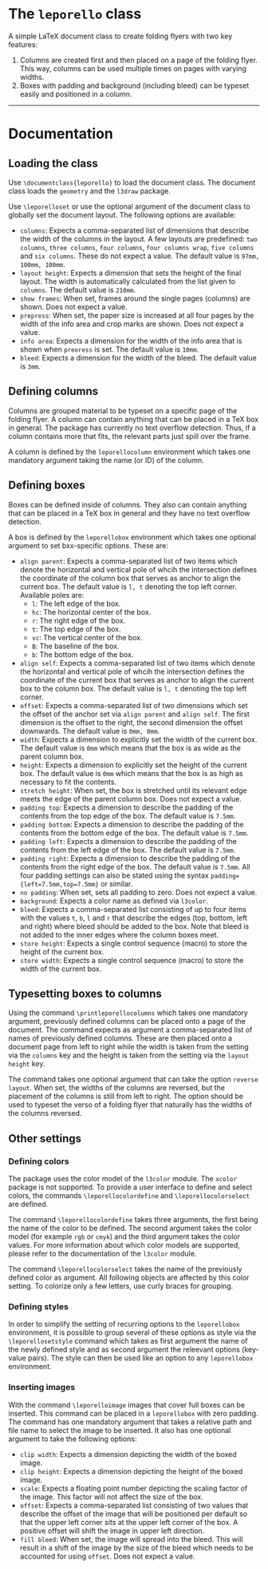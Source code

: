 # The `leporello` class

A simple LaTeX document class to create folding flyers with two key features:

1) Columns are created first and then placed on a page of the folding flyer. This way, columns can be used multiple times on pages with varying widths.
2) Boxes with padding and background (including bleed) can be typeset easily and positioned in a column.

---

# Documentation

## Loading the class

Use `\documentclass{leporello}` to load the document class. The document class loads the `geometry` and the `l3draw` package.

Use `\leporelloset` or use the optional argument of the document class to globally set the document layout. The following options are available:

- `columns`: Expects a comma-separated list of dimensions that describe the width of the columns in the layout. A few layouts are predefined: `two columns`, `three columns`, `four columns`, `four columns wrap`, `five columns` and `six columns`. These do not expect a value. The default value is `97mm, 100mm, 100mm`.
- `layout height`: Expects a dimension that sets the height of the final layout. The width is automatically calculated from the list given to `columns`. The default value is `210mm`.
- `show frames`: When set, frames around the single pages (columns) are shown. Does not expect a value. 
- `prepress`: When set, the paper size is increased at all four pages by the width of the info area and crop marks are shown. Does not expect a value.
- `info area`: Expects a dimension for the width of the info area that is shown when `preoress` is set. The default value is `10mm`.
- `bleed`: Expects a dimension for the width of the bleed. The default value is `3mm`.

## Defining columns

Columns are grouped material to be typeset on a specific page of the folding flyer. A column can contain anything that can be placed in a TeX box in general. The package has currently no text overflow detection. Thus, if a column contains more that fits, the relevant parts just spill over the frame.

A column is defined by the `leporellocolumn` environment which takes one mandatory argument taking the name (or ID) of the column.

## Defining boxes

Boxes can be defined inside of columns. They also can contain anything that can be placed in a TeX box in general and they have no text overflow detection.

A box is defined by the `leporellobox` environment which takes one optional argument to set bxx-specific options. These are:

- `align parent`: Expects a comma-separated list of two items which denote the horizontal and vertical pole of whcih the intersection defines the coordinate of the column box that serves as anchor to align the current box. The default value is `l, t` denoting the top left corner. Available poles are:
    - `l`: The left edge of the box.
    - `hc`: The horizontal center of the box.
    - `r`: The right edge of the box.
    - `t`: The top edge of the box.
    - `vc`: The vertical center of the box.
    - `B`: The baseline of the box.
    - `b`: The bottom edge of the box.
- `align self`: Expects a comma-separated list of two items which denote the horizontal and vertical pole of whcih the intersection defines the coordinate of the current box that serves as anchor to align the current box to the column box. The default value is `l, t` denoting the top left corner.
- `offset`: Expects a comma-separated list of two dimensions which set the offset of the anchor set via `align parent` and `align self`. The first dimension is the offset to the right, the second dimension the offset downwards. The default value is `0mm, 0mm`.
- `width`: Expects a dimension to explicitly set the width of the current box. The default value is `0mm` which means that the box is as wide as the parent column box.
- `height`: Expects a dimension to explicitly set the height of the current box. The default value is `0mm` which means that the box is as high as necessary to fit the contents.
- `stretch height`: When set, the box is stretched until its relevant edge meets the edge of the parent column box. Does not expect a value.
- `padding top`: Expects a dimension to describe the padding of the contents from the top edge of the box. The default value is `7.5mm`.
- `padding bottom`: Expects a dimension to describe the padding of the contents from the bottom edge of the box. The default value is `7.5mm`.
- `padding left`: Expects a dimension to describe the padding of the contents from the left edge of the box. The default value is `7.5mm`.
- `padding right`: Expects a dimension to describe the padding of the contents from the right edge of the box. The default value is `7.5mm`. All four padding settings can also be stated using the syntax `padding={left=7.5mm,top=7.5mm}` or similar.
- `no padding`: When set, sets all padding to zero. Does not expect a value.
- `background`: Expects a color name as defined via `l3color`.
- `bleed`: Expects a comma-separated list consisting of up to four items with the values `t`, `b`, `l` and `r` that describe the edges (top, bottom, left and right) where bleed should be added to the box. Note that bleed is not added to the inner edges where the column boxes meet.
- `store height`: Expects a single control sequence (macro) to store the height of the current box.
- `store width`: Expects a single control sequence (macro) to store the width of the current box.

## Typesetting boxes to columns

Using the command `\printleporellocolumns` which takes one mandatory argument, previously defined columns can be placed onto a page of the document. The command expects as argument a comma-separated list of names of previously defined columns. These are then placed onto a document page from left to right while the width is taken from the setting via the `columns` key and the height is taken from the setting via the `layout height` key.

The command takes one optional argument that can take the option `reverse layout`. When set, the widths of the columns are reversed, but the placement of the columns is still from left to right. The option should be used to typeset the verso of a folding flyer that naturally has the widths of the columns reversed.

## Other settings

### Defining colors

The package uses the color model of the `l3color` module. The `xcolor` package is not supported. To provide a user interface to define and select colors, the commands `\leporellocolordefine` and `\leporellocolorselect` are defined. 

The command `\leporellocolordefine` takes three arguments, the first being the name of the color to be defined. The second argument takes the color model (for example `rgb` or `cmyk`) and the third argument takes the color values. For more information about which color models are supported, please refer to the documentation of the `l3color` module.

The command `\leporellocolorselect` takes the name of the previously defined color as argument. All following objects are affected by this color setting. To colorize only a few letters, use curly braces for grouping.

### Defining styles

In order to simplify the setting of recurring options to the `leporellobox` environment, it is possible to group several of these options as style via the `\leporellosetstyle` command which takes as first argument the name of the newly defined style and as second argument the releevant options (key-value pairs). The style can then be used like an option to any `leporellobox` environment.

### Inserting images

With the command `\leporelloimage` images that cover full boxes can be inserted. This command can be placed in a `leporellobox` with zero padding. The command has one mandatory argument that takes a relative path and file name to select the image to be inserted. It also has one optional argument to take the following options:

- `clip width`: Expects a dimension depicting the width of the boxed image.
- `clip height`: Expects a dimension depicting the height of the boxed image.
- `scale`: Expects a floating point number depicting the scaling factor of the image. This factor will not affect the size of the box.
- `offset`: Expects a comma-separated list consisting of two values that describe the offset of the image that will be positioned per default so that the upper left corner sits at the upper left corner of the box. A positive offset will shift the image in upper left direction.
- `fill bleed`: When set, the image will spread into the bleed. This will result in a shift of the image by the size of the bleed which needs to be accounted for using `offset`. Does not expect a value.